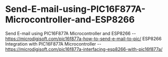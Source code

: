 # Send-E-mail-using-PIC16F877A-Microcontroller-and-ESP8266
Send E-mail using PIC16F877A Microcontroller and ESP8266 --https://microdigisoft.com/pic16f877a-how-to-send-e-mail-to-pic/
ESP8266 Integration with PIC16F877A Microcontroller --https://microdigisoft.com/pic16f877a-interfacing-esp8266-with-pic16f877a/
